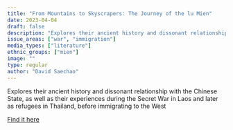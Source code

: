 ```yaml
---
title: "From Mountains to Skyscrapers: The Journey of the lu Mien"
date: 2023-04-04
draft: false
description: "Explores their ancient history and dissonant relationship with the Chinese State, as well as their experiences during the Secret War in Laos and later as refugees in Thailand, before immigrating to the West"
issue_areas: ["war", "immigration"]
media_types: ["literature"]
ethnic_groups: ["mien"]
image: ""
type: regular
author: "David Saechao"
---
```


Explores their ancient history and dissonant relationship with the Chinese State, as well as their experiences during the Secret War in Laos and later as refugees in Thailand, before immigrating to the West

[Find it here](https://www.youtube.com/watch?v=e43j0EGgbF4)
